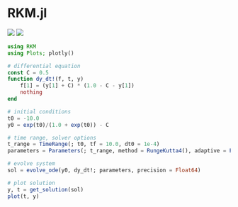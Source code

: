 # RKM.jl

[![](https://img.shields.io/badge/docs-stable-blue.svg)](https://mjmcnelis.github.io/RKM.jl/stable)
[![](https://img.shields.io/badge/docs-dev-blue.svg)](https://mjmcnelis.github.io/RKM.jl/dev)

```julia 
using RKM 
using Plots; plotly() 

# differential equation
const C = 0.5
function dy_dt!(f, t, y)
    f[1] = (y[1] + C) * (1.0 - C - y[1])
    nothing
end

# initial conditions
t0 = -10.0
y0 = exp(t0)/(1.0 + exp(t0)) - C

# time range, solver options
t_range = TimeRange(; t0, tf = 10.0, dt0 = 1e-4)
parameters = Parameters(; t_range, method = RungeKutta4(), adaptive = Fixed())

# evolve system
sol = evolve_ode(y0, dy_dt!; parameters, precision = Float64)

# plot solution
y, t = get_solution(sol)
plot(t, y)
```